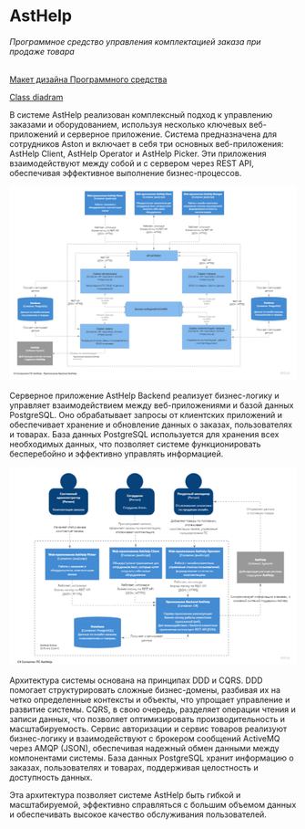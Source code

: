 # AstHelp
###### Программное средство управления комплектацией заказа при продаже товара

 [Макет дизайна Программного средства](https://www.figma.com/design/8CPJnddexH57UAMTKLGtJ4/%D0%B4%D0%B8%D0%BF%D0%BB%D0%BE%D0%BC?node-id=0-1&t=XpH2bcQ2ieBZyz36-1)

 [Class diadram](https://github.com/polinaLesak/AstHelp/blob/main/doc/images/class.png)


В системе AstHelp реализован комплексный подход к управлению заказами и оборудованием, используя несколько ключевых веб-приложений и серверное приложение. Система предназначена для сотрудников Aston и включает в себя три основных веб-приложения: AstHelp Client, AstHelp Operator и AstHelp Picker. Эти приложения взаимодействуют между собой и с сервером через REST API, обеспечивая эффективное выполнение бизнес-процессов.

![C4-container](https://github.com/polinaLesak/AstHelp/blob/main/doc/images/C4_component.jpg)
 

Серверное приложение AstHelp Backend реализует бизнес-логику и управляет взаимодействием между веб-приложениями и базой данных PostgreSQL. Оно обрабатывает запросы от клиентских приложений и обеспечивает хранение и обновление данных о заказах, пользователях и товарах. База данных PostgreSQL используется для хранения всех необходимых данных, что позволяет системе функционировать бесперебойно и эффективно управлять информацией.

![C4-component](https://github.com/polinaLesak/AstHelp/blob/main/doc/images/C4_container.jpg)


Архитектура системы основана на принципах DDD и CQRS. DDD помогает структурировать сложные бизнес-домены, разбивая их на четко определенные контексты и объекты, что упрощает управление и развитие системы. CQRS, в свою очередь, разделяет операции чтения и записи данных, что позволяет оптимизировать производительность и масштабируемость. Сервис авторизации и сервис товаров реализуют бизнес-логику и взаимодействуют с брокером сообщений ActiveMQ через AMQP (JSON), обеспечивая надежный обмен данными между компонентами системы. База данных PostgreSQL хранит информацию о заказах, пользователях и товарах, поддерживая целостность и доступность данных.

Эта архитектура позволяет системе AstHelp быть гибкой и масштабируемой, эффективно справляться с большим объемом данных и обеспечивать высокое качество обслуживания пользователей.

